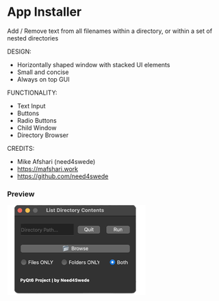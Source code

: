 # App Installer

Add / Remove text from all filenames within a directory, or within a set of nested directories

DESIGN:
- Horizontally shaped window with stacked UI elements
- Small and concise
- Always on top GUI

FUNCTIONALITY:
- Text Input
- Buttons
- Radio Buttons
- Child Window
- Directory Browser


CREDITS:
- Mike Afshari (need4swede)
- https://mafshari.work
- https://github.com/need4swede

### Preview
<img src="preview.png">

